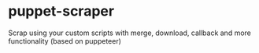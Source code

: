 # puppet-scraper
Scrap using your custom scripts with merge, download, callback and more functionality (based on puppeteer)
